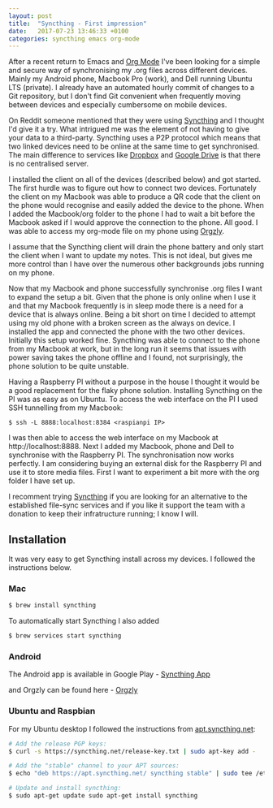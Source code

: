 ```yaml
---
layout: post
title:  "Syncthing - First impression"
date:   2017-07-23 13:46:33 +0100
categories: syncthing emacs org-mode
---
```


After a recent return to Emacs and [Org Mode][org-mode] I've been looking for a
simple and secure way of synchronising my .org files across different
devices. Mainly my Android phone, Macbook Pro (work), and Dell running Ubuntu
LTS (private). I already have an automated hourly commit of changes to a Git
repository, but I don't find Git convenient when frequently moving between
devices and especially cumbersome on mobile devices.

On Reddit someone mentioned that they were using [Syncthing] and I thought I'd
give it a try. What intrigued me was the element of not having to give your data
to a third-party. Syncthing uses a P2P protocol which means that two linked
devices need to be online at the same time to get synchronised. The main
difference to services like [Dropbox] and [Google Drive][google-drive] is that
there is no centralised server. 

I installed the client on all of the devices (described below) and got
started. The first hurdle was to figure out how to connect two
devices. Fortunately the client on my Macbook was able to produce a QR code that
the client on the phone would recognise and easily added the device to the
phone. When I added the Macbook/org folder to the phone I had to wait a bit
before the Macbook asked if I would approve the connection to the phone. All
good. I was able to access my org-mode file on my phone using [Orgzly].

I assume that the Syncthing client will drain the phone battery and only start
the client when I want to update my notes. This is not ideal, but gives me more
control than I have over the numerous other backgrounds jobs running on my
phone.

Now that my Macbook and phone successfully synchronise .org files I want to
expand the setup a bit. Given that the phone is only online when I use it and
that my Macbook frequently is in sleep mode there is a need for a device that is
always online. Being a bit short on time I decided to attempt using my old phone
with a broken screen as the always on device. I installed the app and connected
the phone with the two other devices. Initially this setup worked
fine. Syncthing was able to connect to the phone from my Macbook at work, but in
the long run it seems that issues with power saving takes the phone offline and I
found, not surprisingly, the phone solution to be quite unstable.

Having a Raspberry PI without a purpose in the house I thought it would be a good
replacement for the flaky phone solution. Installing Syncthing on the PI was as
easy as on Ubuntu. To access the web interface on the PI I used SSH tunnelling
from my Macbook:

```
$ ssh -L 8888:localhost:8384 <raspianpi IP> 
```

I was then able to access the web interface on my Macbook at
http://localhost:8888. Next I added my Macbook, phone and Dell to synchronise
with the Raspberry PI. The synchronisation now works perfectly. I am considering
buying an external disk for the Raspberry PI and use it to store media
files. First I want to experiment a bit more with the org folder I have set up.

I recomment trying [Syncthing] if you are looking for an alternative to the
established file-sync services and if you like it support the team with a
donation to keep their infratructure running; I know I will.




## Installation

It was very easy to get Syncthing install across my devices. I
followed the instructions below.

### Mac

```bash 
$ brew install syncthing 
``` 
To automatically start Syncthing I also added
```bash
$ brew services start syncthing
```


### Android 

The Android app is available in Google Play - [Syncthing App][syncthing-app]

and Orgzly can be found here - [Orgzly]


### Ubuntu and Raspbian

For my Ubuntu desktop I followed the instructions from [apt.syncthing.net]:

```bash 
# Add the release PGP keys: 
$ curl -s https://syncthing.net/release-key.txt | sudo apt-key add -

# Add the "stable" channel to your APT sources: 
$ echo "deb https://apt.syncthing.net/ syncthing stable" | sudo tee /etc/apt/sources.list.d/syncthing.list

# Update and install syncthing: 
$ sudo apt-get update sudo apt-get install syncthing

```


[Syncthing]: https://syncthing.net/ 
[syncthing-app]:https://play.google.com/store/apps/details?id=com.nutomic.syncthingandroid&hl=en
[apt.syncthing.net]: https://apt.syncthing.net/ 
[Dropbox]:https://www.dropbox.com/ 
[Orgzly]: https://play.google.com/store/apps/details?id=com.orgzly
[google-drive]: https://drive.google.com
[org-mode]: http://orgmode.org/
